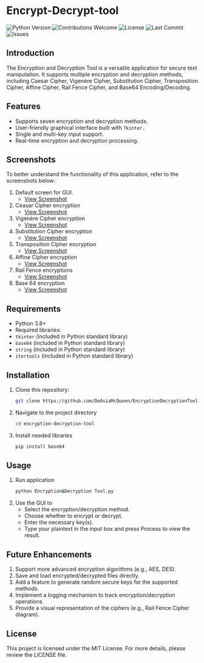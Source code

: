 # Encrypt-Decrypt-tool
![Python Version](https://img.shields.io/badge/python-3.x-blue)
![Contributions Welcome](https://img.shields.io/badge/contributions-welcome-brightgreen)
![License](https://img.shields.io/badge/license-MIT-blue)
![Last Commit](https://img.shields.io/github/last-commit/DeAsiaMcQueen/Encrypt-Decrypt-tool)
![Issues](https://img.shields.io/github/issues/DeAsiaMcQueen/Encrypt-Decrypt-tool)
## Introduction
The Encryption and Decryption Tool is a versatile application for secure text manipulation. It supports multiple encryption and decryption methods, including Caesar Cipher, Vigenère Cipher, Substitution Cipher, Transposition Cipher, Affine Cipher, Rail Fence Cipher, and Base64 Encoding/Decoding.
## Features
- Supports seven encryption and decryption methods.
- User-friendly graphical interface built with `Tkinter.`
- Single and multi-key input support.
- Real-time encryption and decryption processing.
## Screenshots
To better understand the functionality of this application, refer to the screenshots below:
1. Default screen for GUI.
   - [View Screenshot](EDT-initialscreen.png)
2. Ceasar Cipher encryption
   - [View Screenshot](EDT-CeasarEncrypt.png)
3. Vigenère Cipher encryption
   - [View Screenshot](EDT-VigenèreEncrypt.png)
4. Substitution Cipher encryption
   - [View Screenshot](EDT-SubstitutionEncrypt.png)
5. Transposition Cipher encryption
   - [View Screenshot](EDT-TranspositionEncrypt.png)
6. Affine Cipher encryption
   - [View Screenshot](EDT-AffineEncrypt.png)
7. Rail Fence encryptions
   - [View Screenshot](EDT-RailFenceEncrypt.png)
8. Base 64 encryption
   - [View Screenshot](EDT-Base64Encrypt.png)
## Requirements
- Python 3.8+
- Required libraries:
 - `tkinter` (included in Python standard library)
- `base64` (included in Python standard library)
- `string` (included in Python standard library)
- `itertools` (included in Python standard library)
## Installation
1. Clone this repository:
   ```bash
   git clone https://github.com/DeAsiaMcQueen/EncryptionDecryptionTool.git
2. Navigate to the project directory
   ```bash
   cd encryption-decryption-tool
3. Install needed libraries
   ```bash
   pip install base64
## Usage
1. Run application
   ```bash
   python Encryption&Decryption Tool.py
2. Use the GUI to
   - Select the encryption/decryption method.
   - Choose whether to encrypt or decrypt.
   - Enter the necessary key(s).
   - Type your plaintext in the input box and press Process to view the result.
## Future Enhancements
1. Support more advanced encryption algorithms (e.g., AES, DES).
2. Save and load encrypted/decrypted files directly.
3. Add a feature to generate random secure keys for the supported methods.
4. Implement a logging mechanism to track encryption/decryption operations.
5. Provide a visual representation of the ciphers (e.g., Rail Fence Cipher diagram).
## License
This project is licensed under the MIT License. For more details, please review the LICENSE file.
